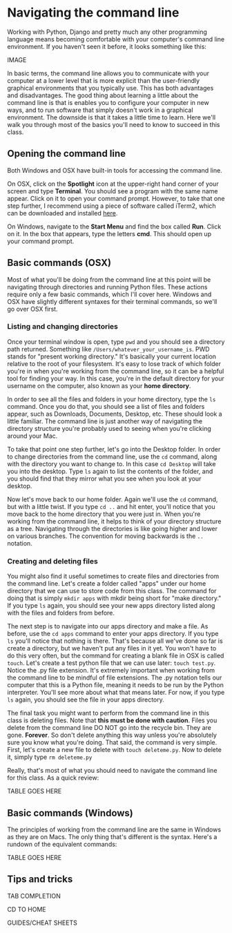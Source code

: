 # Navigating the command line

Working with Python, Django and pretty much any other programming language means becoming comfortable with your computer's command line environment. If you haven't seen it before,
it looks something like this:

IMAGE

In basic terms, the command line allows you to communicate with your computer at a lower level that is more explicit than the user-friendly graphical environments that you typically
use. This has both advantages and disadvantages. The good thing about learning a little about the command line is that is enables you to configure your computer in new ways, and to
run software that simply doesn't work in a graphical environment. The downside is that it takes a little time to learn. Here we'll walk you through most of the basics you'll need to know to succeed in this class.

## Opening the command line

Both Windows and OSX have built-in tools for accessing the command line.

On OSX, click on the **Spotlight** icon at the upper-right hand corner of your screen and type **Terminal**. You should see a program with the same name appear. Click on it to open your command prompt. However, to take that one step further, I recommend using a piece of software called iTerm2, which can be downloaded and installed [here](http://www.iterm2.com/#/section/home).

On Windows, navigate to the **Start Menu** and find the box called **Run**. Click on it. In the box that appears, type the letters **cmd**. This should open up your command prompt.

## Basic commands (OSX)

Most of what you'll be doing from the command line at this point will be navigating through directories and running Python files. These actions require only a few basic commands, which I'll cover here. Windows and OSX have slightly different syntaxes for their terminal commands, so we'll go over OSX first.

### Listing and changing directories

Once your terminal window is open, type ```pwd``` and you should see a directory path returned. Something like ```/Users/whatever_your_username_is```. PWD stands for "present working directory." It's basically your current location relative to the root of your filesystem. It's easy to lose track of which folder you're in when you're working from the command line, so it can be a helpful tool for finding your way. In this case, you're in the default directory for your username on the computer, also known as your **home directory**.

In order to see all the files and folders in your home directory, type the ```ls``` command. Once you do that, you should see a list of files and folders appear, such as Downloads, Documents, Desktop, etc. These should look a little familiar. The command line is just another way of navigating the directory structure you're probably used to seeing when you're clicking around your Mac.

To take that point one step further, let's go into the Desktop folder. In order to change directories from the command line, use the ```cd``` command, along with the directory you want to change to. In this case ```cd Desktop``` will take you into the desktop. Type ```ls``` again to list the contents of the folder, and you should find that they mirror what you see when you look at your desktop.

Now let's move back to our home folder. Again we'll use the ```cd```  command, but with a little twist. If you type ```cd ..``` and hit enter, you'll notice that you move back to the home directory that you were just in. When you're working from the command line, it helps to think of your directory structure as a tree. Navigating through the directories is like going higher and lower on various branches. The convention for moving backwards is the ```..``` notation.

### Creating and deleting files

You might also find it useful sometimes to create files and directories from the command line. Let's create a folder called "apps" under our home directory that we can use to store code from this class. The command for doing that is simply ```mkdir apps``` with mkdir being short for "make directory." If you type ```ls``` again, you should see your new apps directory listed along with the files and folders from before.

The next step is to navigate into our apps directory and make a file. As before, use the ```cd apps``` command to enter your apps directory. If you type ```ls``` you'll notice that nothing is there. That's because all we've done so far is create a directory, but we haven't put any files in it yet. You won't have to do this very often, but the command for creating a blank file in OSX is called ```touch```. Let's create a test python file that we can use later: ```touch test.py```. Notice the .py file extension. It's extremely important when working from the command line to be mindful of file extensions. The .py notation tells our computer that this is a Python file, meaning it needs to be run by the Python interpreter. You'll see more about what that means later. For now, if you type ```ls``` again, you should see the file in your apps directory.

The final task you might want to perform from the command line in this class is deleting files. Note that **this must be done with caution**. Files you delete from the command line DO NOT go into the recycle bin. They are gone. **Forever**. So don't delete anything this way unless you're absolutely sure you know what you're doing. That said, the command is very simple. First, let's create a new file to delete with ```touch deleteme.py```. Now to delete it, simply type ```rm deleteme.py```

Really, that's most of what you should need to navigate the command line for this class. As a quick review:

TABLE GOES HERE

## Basic commands (Windows)

The principles of working from the command line are the same in Windows as they are on Macs. The only thing that's different is the syntax. Here's a rundown of the equivalent commands:

TABLE GOES HERE

## Tips and tricks

TAB COMPLETION

CD TO HOME

GUIDES/CHEAT SHEETS

